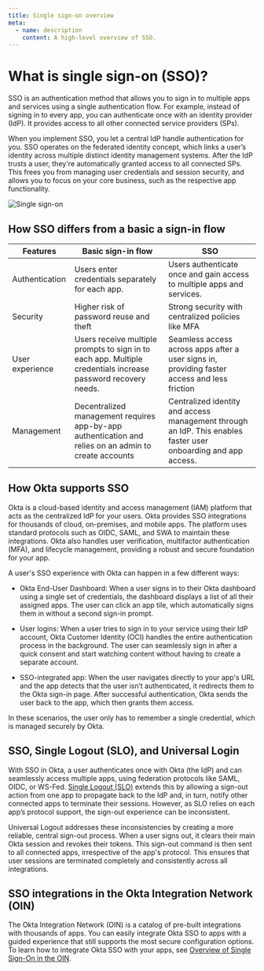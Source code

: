 ```yaml
---
title: Single sign-on overview
meta:
  - name: description
    content: A high-level overview of SSO.
---
```


# What is single sign-on (SSO)?

SSO is an authentication method that allows you to sign in to multiple apps and services using a single authentication flow. For example, instead of signing in to every app, you can authenticate once with an identity provider (IdP). It provides access to all other connected service providers (SPs).

When you implement SSO, you let a central IdP handle authentication for you. SSO operates on the federated identity concept, which links a user’s identity across multiple distinct identity management systems. After the IdP trusts a user, they're automatically granted access to all connected SPs. This frees you from managing user credentials and session security, and allows you to focus on your core business, such as the respective app functionality.

<div class="three-quarter">

![Single sign-on](/img/concepts/sso.png)

</div>

## How SSO differs from a basic a sign-in flow

| Features | Basic sign-in flow | SSO |
| --- | --- | --- |
| Authentication | Users enter credentials separately for each app. | Users authenticate once and gain access to multiple apps and services. |
| Security | Higher risk of password reuse and theft | Strong security with centralized policies like MFA |
| User experience | Users receive multiple prompts to sign in to each app. Multiple credentials increase password recovery needs. | Seamless access across apps after a user signs in, providing faster access and less friction|
| Management | Decentralized management requires app-by-app authentication and relies on an admin to create accounts | Centralized identity and access management through an IdP. This enables faster user onboarding and app access. |

## How Okta supports SSO

Okta is a cloud-based identity and access management (IAM) platform that acts as the centralized IdP for your users. Okta provides SSO integrations for thousands of cloud, on-premises, and mobile apps. The platform uses standard protocols such as OIDC, SAML, and SWA to maintain these integrations. 
Okta also handles user verification, multifactor authentication (MFA), and lifecycle management, providing a robust and secure foundation for your app.

A user's SSO experience with Okta can happen in a few different ways:

* Okta End-User Dashboard: When a user signs in to their Okta dashboard using a single set of credentials, the dashboard displays a list of all their assigned apps. The user can click an app tile, which automatically signs them in without a second sign-in prompt.

* User logins: When a user tries to sign in to your service using their IdP account, Okta Customer Identity (OCI) handles the entire authentication process in the background. The user can seamlessly sign in after a quick consent and start watching content without having to create a separate account.

* SSO-integrated app: When the user navigates directly to your app's URL and the app detects that the user isn’t authenticated, it redirects them to the Okta sign-in page. After successful authentication, Okta sends the user back to the app, which then grants them access.

In these scenarios, the user only has to remember a single credential, which is managed securely by Okta.

## SSO, Single Logout (SLO), and Universal Login

With SSO in Okta, a user authenticates once with Okta (the IdP) and can seamlessly access multiple apps, using federation protocols like SAML, OIDC, or WS-Fed. [​Single Logout (SLO)](/docs/guides/single-logout/saml2/main/) extends this by allowing a sign-out action from one app to propagate back to the IdP and, in turn, notify other connected apps to terminate their sessions. However, as SLO relies on each app’s protocol support, the sign-out experience can be inconsistent.

Universal Logout addresses these inconsistencies by creating a more reliable, central sign-out process. When a user signs out, it clears their main Okta session and revokes their tokens. This sign-out command is then sent to all connected apps, irrespective of the app's protocol. This ensures that user sessions are terminated completely and consistently across all integrations.

## SSO integrations in the Okta Integration Network (OIN)

The Okta Integration Network (OIN) is a catalog of pre-built integrations with thousands of apps. You can easily integrate Okta SSO to apps with a guided experience that still supports the most secure configuration options. To learn how to integrate Okta SSO with your apps, see [Overview of Single Sign-On in the OIN](https://developer.okta.com/docs/guides/oin-sso-overview/).

